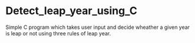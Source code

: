 # Detect_leap_year_using_C
Simple C program which takes user input and decide wheather a given year is leap or not using three rules of leap year.
